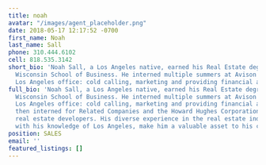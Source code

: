 ```yaml
---
title: noah
avatar: "/images/agent_placeholder.png"
date: 2018-05-17 12:17:52 -0700
first_name: Noah
last_name: Sall
phone: 310.444.6102
cell: 818.535.3142
short_bio: 'Noah Sall, a Los Angeles native, earned his Real Estate degree from the
  Wisconsin School of Business. He interned multiple summers at Avison Young’s downtown
  Los Angeles office: cold calling, marketing and providing financial analysis.     '
full_bio: 'Noah Sall, a Los Angeles native, earned his Real Estate degree from the
  Wisconsin School of Business. He interned multiple summers at Avison Young’s downtown
  Los Angeles office: cold calling, marketing and providing financial analysis. He
  then interned for Related Companies and the Howard Hughes Corporation, two high-volume
  real estate developers. His diverse experience in the real estate industry, coupled
  with his knowledge of Los Angeles, make him a valuable asset to his clients.    '
position: SALES
email: ''
featured_listings: []
---
```


